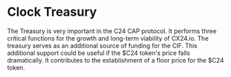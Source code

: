 # Clock Treasury

The Treasury is very important in the C24 CAP protocol. It performs three critical functions for the growth and long-term viability of CX24.io. The treasury serves as an additional source of funding for the CIF. This additional support could be useful if the $C24 token's price falls dramatically. It contributes to the establishment of a floor price for the $C24 token.
